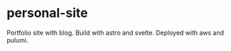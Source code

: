 # personal-site
Portfolio site with blog. Build with astro and svelte. Deployed with aws and pulumi.
